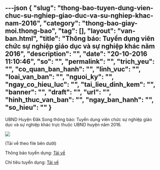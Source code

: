 ---json
{
    "slug": "thong-bao-tuyen-dung-vien-chuc-su-nghiep-giao-duc-va-su-nghiep-khac-nam-2016",
    "category": "thong-bao-giay-moi.thong-bao",
    "tag": [],
    "layout": "van-ban.html",
    "title": "Thông báo: Tuyển dụng viên chức sự nghiệp giáo dục và sự nghiệp khác năm 2016",
    "description": "",
    "date": "20-10-2016 11:10:46",
    "so": "",
    "permalink": "",
    "trich_yeu": "",
    "co_quan_ban_hanh": "",
    "linh_vuc": "",
    "loai_van_ban": "",
    "nguoi_ky": "",
    "ngay_co_hieu_luc": "",
    "tai_lieu_dinh_kem": "",
    "banner": "",
    "draft": "",
    "url": "",
    "hinh_thuc_van_ban": "",
    "ngay_ban_hanh": "",
    "so_hieu": ""
}
---
<p>UBND Huyện Đăk Song thông báo: Tuyển dụng viên chức sự nghiệp giáo dục và sự nghiệp khác trực thuộc UBND huyện năm 2016.

![](http://www.mediafire.com/convkey/7601/cf0c5r6ud9wu6npzg.jpg)

(Tải về theo file bên dưới)
</p><p>
Thông báo tuyển dụng:&nbsp;<a href="http://www.mediafire.com/file/herwwwwg8p56yjg/Thong_bao_TD.pdf">Tải về</a></p><p>
Chỉ tiêu tuyển dụng:&nbsp;<a href="http://www.mediafire.com/file/asj8b489q1cg677/CHI_TIEU_TUYEN_DUNG.pdf">Tải về</a></p>
